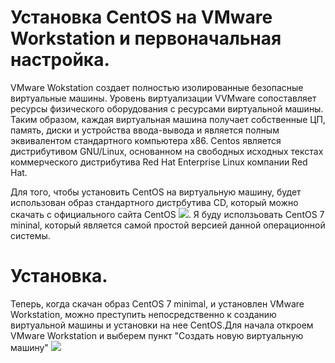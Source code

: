 # Установка CentOS на VMware Workstation и первоначальная настройка.
VMware Wokstation создает полностью изолированные безопасные виртуальные машины. Уровень виртуализации VVMware сопоставляет ресурсы физического оборудования с ресурсами виртуальной машины. Таким образом, каждая виртуальная машина получает собственные ЦП, память, диски и устройства ввода-вывода и является полным эквивалентом стандартного компьютера x86.
Centos является дистрибутивом GNU/Linux, основанном на свободных исходных текстах коммерческого дистрибутива Red Hat Enterprise Linux компании Red Hat.
    
Для того, чтобы установить CentOS на виртуальную машину, будет использован образ стандартного дистрбутива CD, который можно скачать с официального сайта CentOS ![](https://www.centos.org/). Я буду исползьовать CentOS 7 mininal, который является самой простой версией данной операционной системы.
    
# Установка.
Теперь, когда скачан образ CentOS 7 minimal, и установлен VMware Workstation, можно преступить непосредственно к созданию виртуальной машины и установки на нее CentOS.Для начала откроем VMware Workstation и выберем пункт "Создать новую виртуальную машину" ![](http://s7.hostingkartinok.com/uploads/images/2015/07/c1f6b6bebb41e3322789f66b2eb65e0c.png)
